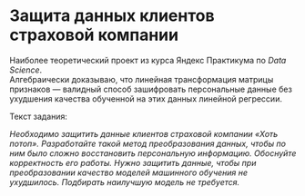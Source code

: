 # Защита данных клиентов страховой компании

Наиболее теоретический проект из курса Яндекс Практикума по *Data Science*.  
Алгебраически доказываю, что линейная трансформация матрицы признаков — валидный способ зашифровать персональные данные без ухудшения качества обученной на этих данных линейной регрессии.

Текст задания:

*Необходимо защитить данные клиентов страховой компании «Хоть потоп». Разработайте такой метод преобразования данных, чтобы по ним было сложно восстановить персональную информацию. Обоснуйте корректность его работы. Нужно защитить данные, чтобы при преобразовании качество моделей машинного обучения не ухудшилось. Подбирать наилучшую модель не требуется.*
